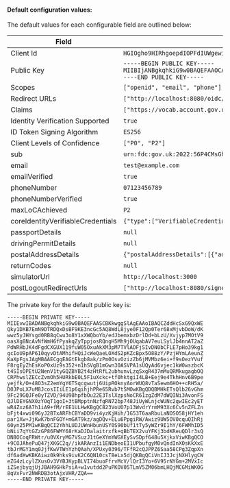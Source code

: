 #### Default configuration values:

The default values for each configurable field are outlined below:

| Field                             | Default Value                                                                                                                                                                                                                                                                                                                                                                                                                                                |
| --------------------------------- | ------------------------------------------------------------------------------------------------------------------------------------------------------------------------------------------------------------------------------------------------------------------------------------------------------------------------------------------------------------------------------------------------------------------------------------------------------------ |
| Client Id                         | `HGIOgho9HIRhgoepdIOPFdIUWgewi0jw`                                                                                                                                                                                                                                                                                                                                                                                                                           |
| Public Key                        | `-----BEGIN PUBLIC KEY-----MIIBIjANBgkqhkiG9w0BAQEFAAOCAQ8AMIIBCgKCAQEAmXXR3EsRvUMVhEJMtQ1wexJjfQ00Q0MQ7ARfShN53BnOQEPFnS/I8ntBddkKdE3q+vMTI72w6Fv3SsMM+ciR2LIHdEQfKgsLt6PGNcV1kG6GG/3nSW3psW8w65Q3fmy81P1748qezDrVfaGrF4PDXALzX1ph+nz8mpKmck6aY6LEUJ4B+TIfYzlKmmwFe3ri0spSW+J5wE9mmT3VkR2ySuHRYHQlxlF9dfX7ltOTsbgJFzN6TO01ZQDhY0iLwzdGwhSxO6R6N/ZINYHCKFPaQD+tdKsrw7QDIYnx0IiXFnkGnizl3UtqSmXAaceTvPM2Pz84x2JiwHrp2Sml6RYLCQIDAQAB-----END PUBLIC KEY-----` |
| Scopes                            | `["openid", "email", "phone"]`                                                                                                                                                                                                                                                                                                                                                                                                                               |
| Redirect URLs                     | `["http://localhost:8080/oidc/authorization-code/callback"]`                                                                                                                                                                                                                                                                                                                                                                                                 |
| Claims                            | `["https://vocab.account.gov.uk/v1/coreIdentityJWT","https://vocab.account.gov.uk/v1/address","https://vocab.account.gov.uk/v1/returnCode"]`                                                                                                                                                                                                                                                                                                                 |
| Identity Verification Supported   | `true`                                                                                                                                                                                                                                                                                                                                                                                                                                                       |
| ID Token Signing Algorithm        | `ES256`                                                                                                                                                                                                                                                                                                                                                                                                                                                      |
| Client Levels of Confidence       | `["P0", "P2"]`                                                                                                                                                                                                                                                                                                                                                                                                                                               |
| sub                               | `urn:fdc:gov.uk:2022:56P4CMsGh_02YOlWpd8PAOI-2sVlB2nsNU7mcLZYhYw=`                                                                                                                                                                                                                                                                                                                                                                                           |
| email                             | `test@example.com`                                                                                                                                                                                                                                                                                                                                                                                                                                           |
| emailVerified                     | `true`                                                                                                                                                                                                                                                                                                                                                                                                                                                       |
| phoneNumber                       | `07123456789`                                                                                                                                                                                                                                                                                                                                                                                                                                                |
| phoneNumberVerified               | `true`                                                                                                                                                                                                                                                                                                                                                                                                                                                       |
| maxLoCAchieved                    | `P2`                                                                                                                                                                                                                                                                                                                                                                                                                                                         |
| coreIdentityVerifiableCredentials | `{"type":["VerifiableCredential","IdentityCheckCredential"],"credentialSubject":{"name":[{"nameParts":[{"value":"GEOFFREY","type":"GivenName"},{"value":"HEARNSHAW","type":"FamilyName"}]}],"birthDate":[{"value":"1955-04-19"}]}}`                                                                                                                                                                                                                          |
| passportDetails                   | `null`                                                                                                                                                                                                                                                                                                                                                                                                                                                       |
| drivingPermitDetails              | `null`                                                                                                                                                                                                                                                                                                                                                                                                                                                       |
| postalAddressDetails              | `{"postalAddressDetails":[{"addressCountry":"GB","buildingName":"","streetName":"FRAMPTON ROAD","postalCode":"GL1 5QB","buildingNumber":"26","addressLocality":"GLOUCESTER","validFrom":"2000-01-01","uprn":100120472196,"subBuildingName":""}]}`                                                                                                                                                                                                            |
| returnCodes                       | `null`                                                                                                                                                                                                                                                                                                                                                                                                                                                       |
| simulatorUrl                      | `http://localhost:3000`                                                                                                                                                                                                                                                                                                                                                                                                                                      |
| postLogoutRedirectUrls            | `["http://localhost:8080/signed-out]`                                                                                                                                                                                                                                                                                                                                                                                                                        |

The private key for the default public key is:

```
-----BEGIN PRIVATE KEY-----
MIIEvwIBADANBgkqhkiG9w0BAQEFAASCBKkwggSlAgEAAoIBAQCZddHcSxG9QxWE
Qky1DXB7EmN9DTRDQxDsBF9KE3ncGc5AQ8WdL8jye0F12Qp0Ter68xMjvbDoW/dK
wwz5yJHYsgd0RB8qCwu3o8Y1xXWQboYb/edJbemxbzDrlDd+bLzU/Xvjyp7MOtV9
oasXg8NcAvNfWmH6fPyakqZyTppjosRQngH5Mh9jOUqabAV7euLSylJb4nnAT2aZ
PdWRHbJK4dFgdCXGUX119fuW05OxuAkXM3pM7TVlAOFjSIvDN0bCFLE7pHo39kg1
gcIoU9pAP610qyvDtAMhifHQiJcWeQaeLOXdS2pKZcBpx5O88zY/PzjHYmLAeunZ
KaXpFgsJAgMBAAECggEAGtEkgb8ak/zPm0OsvOzizZb6jMVMbz6ei+f9sOezYVuf
F8rgEyZhEsKoP0xUz9s352+n1hSVgB1mGwn30ASVPA1sUQyAd6vjec1kW0wszbcK
t4SIsOPEtU2NenV1tyGQZBYB2t4zHtRfL2ubhunvLzqSxgR437mMuQRMkugagbOQ
CRPhwslZECcZvmOh5HURkbE0L5F1uXckc+tf0hktgiI4LB+Eej9e4TkhHnv6B9pe
yejfk/O+48O3sZ2emYgY6TSqcgwutj6UipROknyAorWUQ8vTaSewm6HO++cRH5a/
D0JPoLX7uM8JcosIIiLE1p6qihjhPRe65Rvb7tSMOwKBgQDQBMHkETsQlb26vGhm
9Fc29GQJFe0yTZVD/94U98hpfbOu22E3TslXzpsNoCR61zgZdM7dWQINi3AvonFS
QJlDEYGNX0zYOqT1goI+3tBMpptnNzfgRN72bp748JiUyWLnjcWUNc2gwIEc2yET
wR4Zxz6A7h1iA9+fM/rEE1ULHwKBgQC823VoUO7p13WvdrYrmM93Xc6Cv5nZFLZn
bFjt4xwi096yJ2BTxARFhCBYaDD9vi4yzKjHih/1G53T6aaRbuLaNOSO58jHY1eh
par1Xw+JjKwK7bnFGOY+mGAT9kz/agDQv+ELu6PpgiRW/Awiz9UW5OV0cquQIhRj
60yn25PM1wKBgQCI2YhhLUDJUWnHbunUSY0S90bUf1tTy5yWZr9I1hY/6FWMhID5
bNii7qYtGZzGP86FWMY68rKaDJDalaitrxfk+qBbTEX2vuYFKj3bdKReuQDlr3sQ
DN8OCoqFRWtr/u0VXryMG7VSuzJ1tGeXYmYWGXEySvSDpf648u5XjkxViwKBgQCO
+9COJAhePuQ47jXKGC2q//ikARAnzIi1ENDbeoEI1UPbufgyM0vQndInXOsKkXxE
tbJrMGY1mq0JjfKwVTWnYzhQAah/XPUxy0396/TFfR2cQJPPZ6Saa58CPg3ZqpXn
df6adXwKBKAiwz0k9hks9ivK2C6QN10csT8eLx5djQKBgQCiVnIJ3JcjNXHlygCW
eZG4zLcylZXusOv3VYBJKypBLVI74buoFfrvMcV/lQrI3Yo+6V95rNYGm+2MVxIc
iZSejbyqjUjJBAH9GHkPsiA+w1vutdd2PuPKOV05TLmV5ZM06bmLHQjMCGMiWK0G
8qVxFvr2NWRDB3otAjxVHR/ZQA==
-----END PRIVATE KEY-----
```
